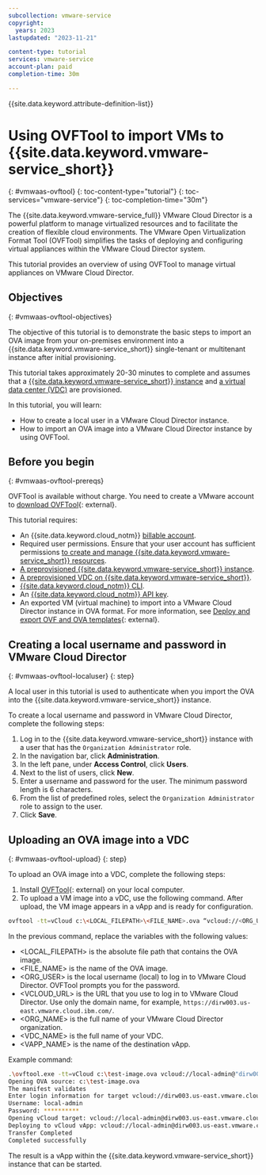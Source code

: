 ```yaml
---
subcollection: vmware-service
copyright:
  years: 2023
lastupdated: "2023-11-21"

content-type: tutorial
services: vmware-service
account-plan: paid
completion-time: 30m

---
```

{{site.data.keyword.attribute-definition-list}}

# Using OVFTool to import VMs to {{site.data.keyword.vmware-service_short}}
{: #vmwaas-ovftool}
{: toc-content-type="tutorial"}
{: toc-services="vmware-service"}
{: toc-completion-time="30m"}

The {{site.data.keyword.vmware-service_full}} VMware Cloud Director is a powerful platform to manage virtualized resources and to facilitate the creation of flexible cloud environments. The VMware Open Virtualization Format Tool (OVFTool) simplifies the tasks of deploying and configuring virtual appliances within the VMware Cloud Director system.

This tutorial provides an overview of using OVFTool to manage virtual appliances on VMware Cloud Director.

## Objectives
{: #vmwaas-ovftool-objectives}

The objective of this tutorial is to demonstrate the basic steps to import an OVA image from your on-premises environment into a {{site.data.keyword.vmware-service_short}} single-tenant or multitenant instance after initial provisioning.

This tutorial takes approximately 20-30 minutes to complete and assumes that a [{{site.data.keyword.vmware-service_short}} instance](/docs/vmwaresolutions?topic=vmwaresolutions-tenant-ordering) and [a virtual data center (VDC)](/docs/vmwaresolutions?topic=vmwaresolutions-vdc-adding) are provisioned.

In this tutorial, you will learn:

* How to create a local user in a VMware Cloud Director instance.
* How to import an OVA image into a VMware Cloud Director instance by using OVFTool.

## Before you begin
{: #vmwaas-ovftool-prereqs}

OVFTool is available without charge. You need to create a VMware account to [download OVFTool](https://customerconnect.vmware.com/downloads/get-download?downloadGroup=OVFTOOL460){: external}.

This tutorial requires:

* An {{site.data.keyword.cloud_notm}} [billable account](/docs/account?topic=account-accounts).
* Required user permissions. Ensure that your user account has sufficient permissions [to create and manage {{site.data.keyword.vmware-service_short}} resources](/docs/vmware-service?topic=vmware-service-getting-started).
* [A preprovisioned {{site.data.keyword.vmware-service_short}} instance](/docs/vmwaresolutions?topic=vmwaresolutions-tenant-ordering).
* [A preprovisioned VDC on {{site.data.keyword.vmware-service_short}}](/docs/vmwaresolutions?topic=vmwaresolutions-vdc-adding).
* [{{site.data.keyword.cloud_notm}} CLI](/docs/cli?topic=cli-getting-started).
* An [{{site.data.keyword.cloud_notm}} API key](/docs/account?topic=account-userapikey&interface=ui).
* An exported VM (virtual machine) to import into a VMware Cloud Director instance in OVA format. For more information, see [Deploy and export OVF and OVA templates](https://docs.vmware.com/en/VMware-vSphere/8.0/vsphere-vm-administration/GUID-AFEDC48B-C96F-4088-9C1F-4F0A30E965DE.html){: external}.

## Creating a local username and password in VMware Cloud Director
{: #vmwaas-ovftool-localuser}
{: step}

A local user in this tutorial is used to authenticate when you import the OVA into the {{site.data.keyword.vmware-service_short}} instance.

To create a local username and password in VMware Cloud Director, complete the following steps:

1. Log in to the {{site.data.keyword.vmware-service_short}} instance with a user that has the `Organization Administrator` role.
2. In the navigation bar, click **Administration**.
3. In the left pane, under **Access Control**, click **Users**.
4. Next to the list of users, click **New**.
5. Enter a username and password for the user. The minimum password length is 6 characters.
6. From the list of predefined roles, select the `Organization Administrator` role to assign to the user.
7. Click **Save**.

## Uploading an OVA image into a VDC
{: #vmwaas-ovftool-upload}
{: step}

To upload an OVA image into a VDC, complete the following steps:

1. Install [OVFTool](https://customerconnect.vmware.com/downloads/get-download?downloadGroup=OVFTOOL460){: external} on your local computer.
2. To upload a VM image into a vDC, use the following command. After upload, the VM image appears in a vApp and is ready for configuration.

```bash
ovftool -tt=vCloud c:\<LOCAL_FILEPATH>\<FILE_NAME>.ova “vcloud://<ORG_USER>@<VCLOUD_URL>/cloud?org=<ORG_NAME>&vdc=<VDC_NAME>&vapp=<VAPP_NAME>”
```

In the previous command, replace the variables with the following values:

* <LOCAL_FILEPATH> is the absolute file path that contains the OVA image.
* <FILE_NAME> is the name of the OVA image.
* <ORG_USER> is the local username (local) to log in to VMware Cloud Director. OVFTool prompts you for the password.
* <VCLOUD_URL> is the URL that you use to log in to VMware Cloud Director. Use only the domain name, for example, `https://dirw003.us-east.vmware.cloud.ibm.com/`.
* <ORG_NAME> is the full name of your VMware Cloud Director organization.
* <VDC_NAME> is the full name of your VDC.
* <VAPP_NAME> is the name of the destination vApp.

Example command:

```bash
.\ovftool.exe -tt=vCloud c:\test-image.ova vcloud://local-admin@"dirw003.us-east.vmware.cloud.ibm.com/cloud?org=xxxxxa&vdc=yyyyyo&vapp=demoApp"
Opening OVA source: c:\test-image.ova
The manifest validates
Enter login information for target vcloud://dirw003.us-east.vmware.cloud.ibm.com/xxxxxx
Username: local-admin
Password: **********
Opening vCloud target: vcloud://local-admin@dirw003.us-east.vmware.cloud.ibm.com:443/cloud
Deploying to vCloud vApp: vcloud://local-admin@dirw003.us-east.vmware.cloud.ibm.com:443/cloud
Transfer Completed
Completed successfully
```
The result is a vApp within the {{site.data.keyword.vmware-service_short}} instance that can be started.
